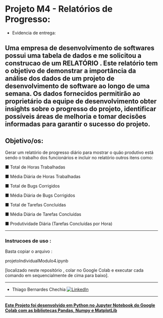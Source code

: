 # Projeto M4 - Relatórios de Progresso:

- Evidencia de entrega:

Uma empresa de desenvolvimento de softwares possui uma tabela de dados e me solicitou a construcao de um RELATÓRIO . 
Este relatório tem o objetivo de demonstrar a importância da análise dos dados de um projeto de desenvolvimento de software ao longo de uma semana. 
Os dados fornecidos permitirão ao proprietário da equipe de desenvolvimento obter insights sobre o progresso do projeto, identificar possíveis áreas de melhoria e 
tomar decisões informadas para garantir o sucesso do projeto.
--------------------------------------------------------------------------------------------------------------------------------------------------------------------
## Objetivo/os:
Gerar um relatório de progresso diário para mostrar o quão produtivo está sendo o trabalho dos funcionários e incluir no relatório outros itens como:

■ Total de Horas Trabalhadas

■ Média Diária de Horas Trabalhadas

■ Total de Bugs Corrigidos

■ Média Diária de Bugs Corrigidos

■ Total de Tarefas Concluídas

■ Média Diária de Tarefas Concluídas

■ Produtividade Diária (Tarefas Concluídas por Hora)

--------------------------------------------------------------------------------------------------------------------------------------------------------------------
### Instrucoes de uso :
Basta copiar o arquivo : 

projetoIndividualModulo4.ipynb

[localizado neste repositório , colar no Google Colab e executar cada comando em sequencialmente de cima para baixo].

--------------------------------------------------------------------------------------------------------------------------------------------------------------------

- Thiago Bernardes Chechia <a href="https://www.linkedin.com/in/thiagochechia/">
        <img src="https://img.shields.io/badge/LinkedIn-blue?style=flat-square&logo=linkedin" alt="LinkedIn">

--------------------------------------------------------------------------------------------------------------------------------------------------------------------
#### Este Projeto foi desenvolvido em Python no Jupyter Notebook do Google Colab com as bibliotecas Pandas, Numpy e MatplotLib
